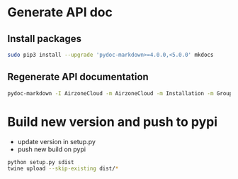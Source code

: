 # Generate API doc 

## Install packages

```bash
sudo pip3 install --upgrade 'pydoc-markdown>=4.0.0,<5.0.0' mkdocs
```

## Regenerate API documentation

```bash
pydoc-markdown -I AirzoneCloud -m AirzoneCloud -m Installation -m Group -m Device --render-toc > API.md
```

# Build new version and push to pypi

- update version in setup.py
- push new build on pypi

```bash
python setup.py sdist
twine upload --skip-existing dist/*
```

